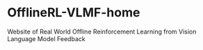 # OfflineRL-VLMF-home
Website of Real World Offline Reinforcement Learning from Vision Language Model Feedback
